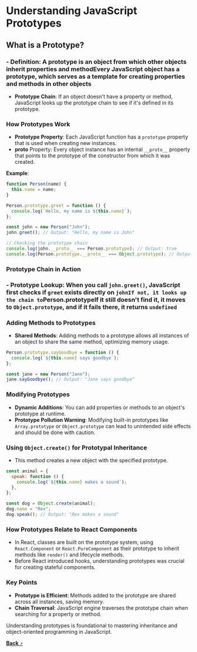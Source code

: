 # Understanding JavaScript Prototypes

## **What is a Prototype?**

### - **Definition**: A prototype is an object from which other objects inherit properties and methodEvery JavaScript object has a prototype, which serves as a template for creating properties and methods in other objects

- **Prototype Chain**: If an object doesn't have a property or method, JavaScript looks up the prototype chain to see if it's defined in its prototype.

### **How Prototypes Work**

- **Prototype Property**: Each JavaScript function has a `prototype` property that is used when creating new instances.
- **proto** Property: Every object instance has an internal `__proto__` property that points to the prototype of the constructor from which it was created.

**Example**:

```javascript
function Person(name) {
  this.name = name;
}

Person.prototype.greet = function () {
  console.log(`Hello, my name is ${this.name}`);
};

const john = new Person("John");
john.greet(); // Output: "Hello, my name is John"

// Checking the prototype chain
console.log(john.__proto__ === Person.prototype); // Output: true
console.log(Person.prototype.__proto__ === Object.prototype); // Output: true
```

### **Prototype Chain in Action**

### - **Prototype Lookup**: When you call `john.greet()`, JavaScript first checks if `greet` exists directly on `johnIf not, it looks up the chain to`Person.prototypeIf it still doesn't find it, it moves to `Object.prototype`, and if it fails there, it returns `undefined`

### **Adding Methods to Prototypes**

- **Shared Methods**: Adding methods to a prototype allows all instances of an object to share the same method, optimizing memory usage.

```javascript
Person.prototype.sayGoodbye = function () {
  console.log(`${this.name} says goodbye`);
};

const jane = new Person("Jane");
jane.sayGoodbye(); // Output: "Jane says goodbye"
```

### **Modifying Prototypes**

- **Dynamic Additions**: You can add properties or methods to an object's prototype at runtime.
- **Prototype Pollution Warning**: Modifying built-in prototypes like `Array.prototype` or `Object.prototype` can lead to unintended side effects and should be done with caution.

### **Using `Object.create()` for Prototypal Inheritance**

- This method creates a new object with the specified prototype.

```javascript
const animal = {
  speak: function () {
    console.log(`${this.name} makes a sound`);
  },
};

const dog = Object.create(animal);
dog.name = "Rex";
dog.speak(); // Output: "Rex makes a sound"
```

### **How Prototypes Relate to React Components**

- In React, classes are built on the prototype system, using `React.Component` or `React.PureComponent` as their prototype to inherit methods like `render()` and lifecycle methods.
- Before React introduced hooks, understanding prototypes was crucial for creating stateful components.

### **Key Points**

- **Prototype is Efficient**: Methods added to the prototype are shared across all instances, saving memory.
- **Chain Traversal**: JavaScript engine traverses the prototype chain when searching for a property or method.

Understanding prototypes is foundational to mastering inheritance and object-oriented programming in JavaScript.

[**Back** ⤴️](https://github.com/Stei-ITstudents/Javascript-Concepts_Before-ReactJs/tree/main)
